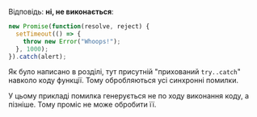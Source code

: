 Відповідь: **ні, не виконається**:

```js run
new Promise(function(resolve, reject) {
  setTimeout(() => {
    throw new Error("Whoops!");
  }, 1000);
}).catch(alert);
```

Як було написано в розділі, тут присутній "прихований `try..catch`" навколо коду функції. Тому обробляються усі синхронні помилки.

У цьому прикладі помилка генерується не по ходу виконання коду, а пізніше. Тому проміс не може обробити її.

